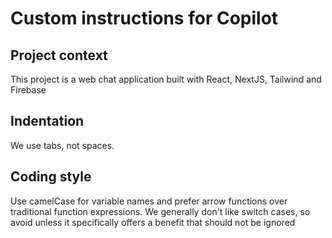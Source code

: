 # Custom instructions for Copilot

## Project context

This project is a web chat application built with React, NextJS, Tailwind and Firebase

## Indentation

We use tabs, not spaces.

## Coding style

Use camelCase for variable names and prefer arrow functions over traditional function expressions.
We generally don't like switch cases, so avoid unless it specifically offers a benefit that should not be ignored
